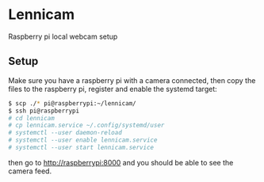 # Lennicam

Raspberry pi local webcam setup

## Setup
Make sure you have a raspberry pi with a camera connected, then
copy the files to the raspberry pi, register and enable the systemd target:

```bash
$ scp ./* pi@raspberrypi:~/lennicam/
$ ssh pi@raspberrypi
# cd lennicam
# cp lennicam.service ~/.config/systemd/user
# systemctl --user daemon-reload
# systemctl --user enable lennicam.service
# systemctl --user start lennicam.service
```

then go to [http://raspberrypi:8000](http://raspberrypi:8000)
and you should be able to see the camera feed.
